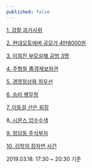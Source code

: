 ```yaml
---
published: false
---
```

[1. 검찰 과거사위](https://search.naver.com/search.naver?where=nexearch&sm=tab_htk.nws&ie=utf8&query=%EA%B2%80%EC%B0%B0+%EA%B3%BC%EA%B1%B0%EC%82%AC%EC%9C%84)

[2. 현대오토에버 공모가 4만8000원](https://search.naver.com/search.naver?where=nexearch&sm=tab_htk.nws&ie=utf8&query=%ED%98%84%EB%8C%80%EC%98%A4%ED%86%A0%EC%97%90%EB%B2%84+%EA%B3%B5%EB%AA%A8%EA%B0%80+4%EB%A7%8C8000%EC%9B%90)

[3. 이희진 부모살해 공범 3명](https://search.naver.com/search.naver?where=nexearch&sm=tab_htk.nws&ie=utf8&query=%EC%9D%B4%ED%9D%AC%EC%A7%84+%EB%B6%80%EB%AA%A8%EC%82%B4%ED%95%B4+%EA%B3%B5%EB%B2%94+3%EB%AA%85)

[4. 주형철 靑경제보좌관](https://search.naver.com/search.naver?where=nexearch&sm=tab_htk.nws&ie=utf8&query=%EC%A3%BC%ED%98%95%EC%B2%A0+%E9%9D%91%EA%B2%BD%EC%A0%9C%EB%B3%B4%EC%A2%8C%EA%B4%80)

[5. 경영정상화 최우선](https://search.naver.com/search.naver?where=nexearch&sm=tab_htk.nws&ie=utf8&query=%EA%B2%BD%EC%98%81%EC%A0%95%EC%83%81%ED%99%94+%EC%B5%9C%EC%9A%B0%EC%84%A0)

[6. 승리 병무청](https://search.naver.com/search.naver?where=nexearch&sm=tab_htk.nws&ie=utf8&query=%EC%8A%B9%EB%A6%AC+%EB%B3%91%EB%AC%B4%EC%B2%AD)

[7. 이동걸 산은 회장](https://search.naver.com/search.naver?where=nexearch&sm=tab_htk.nws&ie=utf8&query=%EC%9D%B4%EB%8F%99%EA%B1%B8+%EC%82%B0%EC%9D%80+%ED%9A%8C%EC%9E%A5)

8[. 시몬스 압수수색](https://search.naver.com/search.naver?where=nexearch&sm=tab_htk.nws&ie=utf8&query=%EC%8B%9C%EB%AA%AC%EC%8A%A4+%EC%95%95%EC%88%98%EC%88%98%EC%83%89)

[9. 청담동 주식부자](https://search.naver.com/search.naver?where=nexearch&sm=tab_htk.nws&ie=utf8&query=%EC%B2%AD%EB%8B%B4%EB%8F%99+%EC%A3%BC%EC%8B%9D%EB%B6%80%EC%9E%90)

[10. 김학의 장자연 사건](https://search.naver.com/search.naver?where=nexearch&sm=tab_htk.nws&ie=utf8&query=%EA%B9%80%ED%95%99%EC%9D%98+%EC%9E%A5%EC%9E%90%EC%97%B0+%EC%82%AC%EA%B1%B4)

2019.03.18. 17:30 ~ 20:30 기준
